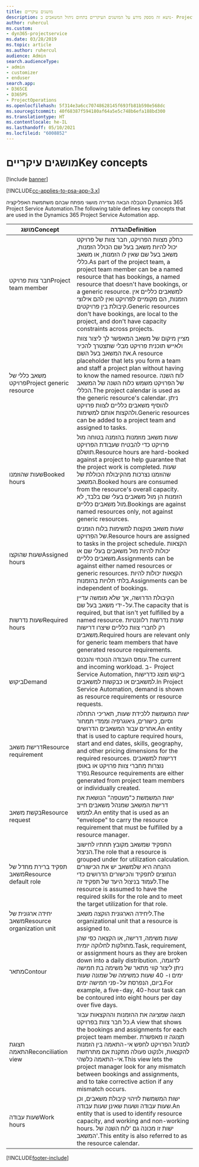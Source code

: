 ```yaml
---
title: מושגים עיקריים
description: נושא זה מספק מידע על המושגים העיקריים בתחום ניהול המשאבים ב- Project Service Automation.
author: ruhercul
ms.custom:
- dyn365-projectservice
ms.date: 03/28/2019
ms.topic: article
ms.author: ruhercul
audience: Admin
search.audienceType:
- admin
- customizer
- enduser
search.app:
- D365CE
- D365PS
- ProjectOperations
ms.openlocfilehash: 5f314e3a6cc70748628145f693fb81b598e568dc
ms.sourcegitcommit: 40f68387f594180af64a5e5c748b6efa188bd300
ms.translationtype: HT
ms.contentlocale: he-IL
ms.lasthandoff: 05/10/2021
ms.locfileid: "6008852"
---
```

# <a name="key-concepts"></a><span data-ttu-id="417d6-103">מושגים עיקריים</span><span class="sxs-lookup"><span data-stu-id="417d6-103">Key concepts</span></span>

[!include [banner](../includes/psa-now-project-operations.md)]

[!INCLUDE[cc-applies-to-psa-app-3.x](../includes/cc-applies-to-psa-app-3x.md)]

<span data-ttu-id="417d6-104">הטבלה הבאה מגדירה מושגי מפתח שבהם משתמשת האפליקציה Dynamics 365 Project Service Automation.</span><span class="sxs-lookup"><span data-stu-id="417d6-104">The following table defines key concepts that are used in the Dynamics 365 Project Service Automation app.</span></span>

| <span data-ttu-id="417d6-105">מושג</span><span class="sxs-lookup"><span data-stu-id="417d6-105">Concept</span></span>                    | <span data-ttu-id="417d6-106">הגדרה</span><span class="sxs-lookup"><span data-stu-id="417d6-106">Definition</span></span> |
|----------------------------|------------|
| <span data-ttu-id="417d6-107">חבר צוות פרויקט</span><span class="sxs-lookup"><span data-stu-id="417d6-107">Project team member</span></span>        | <span data-ttu-id="417d6-108">כחלק מצוות הפרויקט, חבר צוות של פרויקט יכול להיות משאב בעל שם הכולל הזמנות, משאב בעל שם שאין לו הזמנות, או משאב כללי.</span><span class="sxs-lookup"><span data-stu-id="417d6-108">As part of the project team, a project team member can be a named resource that has bookings, a named resource that doesn't have bookings, or a generic resource.</span></span> <span data-ttu-id="417d6-109">למשאבים כלליים אין הזמנות, הם מקומיים לפרויקט ואין להם אילוצי קיבולת בין פרויקטים.</span><span class="sxs-lookup"><span data-stu-id="417d6-109">Generic resources don't have bookings, are local to the project, and don't have capacity constraints across projects.</span></span> |
| <span data-ttu-id="417d6-110">משאב כללי של פרויקט</span><span class="sxs-lookup"><span data-stu-id="417d6-110">Project generic resource</span></span>   | <span data-ttu-id="417d6-111">מציין מיקום של משאב המאפשר לך ליצור צוות ולאייש תוכנית פרויקט מבלי שתצטרך להכיר את המשאב בעל השם.</span><span class="sxs-lookup"><span data-stu-id="417d6-111">A resource placeholder that lets you form a team and staff a project plan without having to know the named resource.</span></span> <span data-ttu-id="417d6-112">לוח השנה של הפרויקט משמש כלוח השנה של המשאב הכללי.</span><span class="sxs-lookup"><span data-stu-id="417d6-112">The project calendar is used as the generic resource's calendar.</span></span> <span data-ttu-id="417d6-113">ניתן להוסיף משאבים כלליים לצוות פרויקט ולהקצות אותם למשימות.</span><span class="sxs-lookup"><span data-stu-id="417d6-113">Generic resources can be added to a project team and assigned to tasks.</span></span> |
| <span data-ttu-id="417d6-114">שעות שהוזמנו</span><span class="sxs-lookup"><span data-stu-id="417d6-114">Booked hours</span></span>               | <span data-ttu-id="417d6-115">שעות משאב מוזמנות בהזמנה בטוחה מול פרויקט כדי להבטיח שעבודת הפרויקט תושלם.</span><span class="sxs-lookup"><span data-stu-id="417d6-115">Resource hours are hard-booked against a project to help guarantee that the project work is completed.</span></span> <span data-ttu-id="417d6-116">שעות שהוזמנו נצרכות מהקיבולת הכוללת של המשאב.</span><span class="sxs-lookup"><span data-stu-id="417d6-116">Booked hours are consumed from the resource's overall capacity.</span></span> <span data-ttu-id="417d6-117">הזמנות הן מול משאבים בעלי שם בלבד, לא מול משאבים כלליים.</span><span class="sxs-lookup"><span data-stu-id="417d6-117">Bookings are against named resources only, not against generic resources.</span></span> |
| <span data-ttu-id="417d6-118">שעות שהוקצו</span><span class="sxs-lookup"><span data-stu-id="417d6-118">Assigned hours</span></span>             | <span data-ttu-id="417d6-119">שעות משאב מוקצות למשימות בלוח הזמנים של הפרויקט.</span><span class="sxs-lookup"><span data-stu-id="417d6-119">Resource hours are assigned to tasks in the project schedule.</span></span> <span data-ttu-id="417d6-120">הקצאות יכולות להיות מול משאבים בעלי שם או משאבים כלליים.</span><span class="sxs-lookup"><span data-stu-id="417d6-120">Assignments can be against either named resources or generic resources.</span></span> <span data-ttu-id="417d6-121">הקצאות יכולות להיות בלתי תלויות בהזמנות.</span><span class="sxs-lookup"><span data-stu-id="417d6-121">Assignments can be independent of bookings.</span></span> |
| <span data-ttu-id="417d6-122">שעות נדרשות</span><span class="sxs-lookup"><span data-stu-id="417d6-122">Required hours</span></span>             | <span data-ttu-id="417d6-123">הקיבולת הדרושה, אך שלא מומשה עדיין על-ידי משאב בעל שם.</span><span class="sxs-lookup"><span data-stu-id="417d6-123">The capacity that is required, but that isn't yet fulfilled by a named resource.</span></span> <span data-ttu-id="417d6-124">שעות נדרשות רלוונטיות רק לחברי צוות כלליים שיצרו דרישות משאבים.</span><span class="sxs-lookup"><span data-stu-id="417d6-124">Required hours are relevant only for generic team members that have generated resource requirements.</span></span> |
| <span data-ttu-id="417d6-125">ביקוש</span><span class="sxs-lookup"><span data-stu-id="417d6-125">Demand</span></span>                     | <span data-ttu-id="417d6-126">עומס העבודה הנוכחי והנכנס.</span><span class="sxs-lookup"><span data-stu-id="417d6-126">The current and incoming workload.</span></span> <span data-ttu-id="417d6-127">ב- Project Service Automation, ביקוש מוצג כדרישות למשאבים או כבקשות למשאבים.</span><span class="sxs-lookup"><span data-stu-id="417d6-127">In Project Service Automation, demand is shown as resource requirements or resource requests.</span></span> |
| <span data-ttu-id="417d6-128">דרישת משאב</span><span class="sxs-lookup"><span data-stu-id="417d6-128">Resource requirement</span></span>       | <span data-ttu-id="417d6-129">ישות המשמשת ללכידת שעות, תאריכי התחלה וסיום, כישורים, גיאוגרפיה וממדי תמחור אחרים עבור המשאבים הדרושים.</span><span class="sxs-lookup"><span data-stu-id="417d6-129">An entity that is used to capture required hours, start and end dates, skills, geography, and other pricing dimensions for the required resources.</span></span> <span data-ttu-id="417d6-130">דרישות למשאבים נוצרות מחברי צוות פרויקט או באופן נפרד.</span><span class="sxs-lookup"><span data-stu-id="417d6-130">Resource requirements are either generated from project team members or individually created.</span></span> |
| <span data-ttu-id="417d6-131">בקשת משאב</span><span class="sxs-lookup"><span data-stu-id="417d6-131">Resource request</span></span>           | <span data-ttu-id="417d6-132">ישות המשמשת כ"מעטפה" הנושאת את דרישת המשאב שמנהל משאבים חייב לממש.</span><span class="sxs-lookup"><span data-stu-id="417d6-132">An entity that is used as an "envelope" to carry the resource requirement that must be fulfilled by a resource manager.</span></span> |
| <span data-ttu-id="417d6-133">תפקיד ברירת מחדל של משאב</span><span class="sxs-lookup"><span data-stu-id="417d6-133">Resource default role</span></span>      | <span data-ttu-id="417d6-134">התפקיד שמשאב מקובץ תחתיו לחישוב הניצול.</span><span class="sxs-lookup"><span data-stu-id="417d6-134">The role that a resource is grouped under for utilization calculation.</span></span> <span data-ttu-id="417d6-135">ההנחה היא שלמשאב יש את הכישורים הנחוצים לתפקיד והכישורים הדרושים כדי לעמוד בניצול היעד של תפקיד זה.</span><span class="sxs-lookup"><span data-stu-id="417d6-135">The resource is assumed to have the required skills for the role and to meet the target utilization for that role.</span></span> |
| <span data-ttu-id="417d6-136">יחידה ארגונית של משאב</span><span class="sxs-lookup"><span data-stu-id="417d6-136">Resource organization unit</span></span> | <span data-ttu-id="417d6-137">ליחידה הארגונית הוקצה משאב.</span><span class="sxs-lookup"><span data-stu-id="417d6-137">The organizational unit that a resource is assigned to.</span></span> |
| <span data-ttu-id="417d6-138">מתאר</span><span class="sxs-lookup"><span data-stu-id="417d6-138">Contour</span></span>                    | <span data-ttu-id="417d6-139">שעות משימה, דרישה, או הקצאה כפי שהן מחולקות לחלוקה יומית.</span><span class="sxs-lookup"><span data-stu-id="417d6-139">Task, requirement, or assignment hours as they are broken down into a daily distribution.</span></span> <span data-ttu-id="417d6-140">לדוגמה, ניתן ליצור קווי מתאר של משימה בת חמישה ימים ו- 40 שעות כמשימה של שמונה שעות ביום, הנפרסת על-פני חמישה ימים.</span><span class="sxs-lookup"><span data-stu-id="417d6-140">For example, a five-day, 40-hour task can be contoured into eight hours per day over five days.</span></span> |
| <span data-ttu-id="417d6-141">תצוגת התאמה</span><span class="sxs-lookup"><span data-stu-id="417d6-141">Reconciliation view</span></span>        | <span data-ttu-id="417d6-142">תצוגה שמציגה את ההזמנות וההקצאות עבור כל חבר צוות בפרויקט.</span><span class="sxs-lookup"><span data-stu-id="417d6-142">A view that shows the bookings and assignments for each project team member.</span></span> <span data-ttu-id="417d6-143">תצוגה זו מאפשרת למנהל הפרויקט לחפש אי-התאמה בין הזמנות להקצאות, ולנקוט פעולה מתקנת אם מתרחשת אי-התאמה כלשהי.</span><span class="sxs-lookup"><span data-stu-id="417d6-143">This view lets the project manager look for any mismatch between bookings and assignments, and to take corrective action if any mismatch occurs.</span></span> |
| <span data-ttu-id="417d6-144">שעות עבודה</span><span class="sxs-lookup"><span data-stu-id="417d6-144">Work hours</span></span>                 | <span data-ttu-id="417d6-145">ישות המשמשת לזיהוי קיבולת משאבים, וכן שעות עבודה ושעות שאינן שעות עבודה.</span><span class="sxs-lookup"><span data-stu-id="417d6-145">An entity that is used to identify resource capacity, and working and non-working hours.</span></span> <span data-ttu-id="417d6-146">ישות זו מכונה גם 'לוח השנה של המשאב'.</span><span class="sxs-lookup"><span data-stu-id="417d6-146">This entity is also referred to as the resource calendar.</span></span> |


[!INCLUDE[footer-include](../includes/footer-banner.md)]